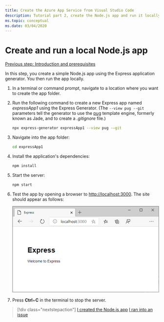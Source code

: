 ```yaml
---
title: Create the Azure App Service from Visual Studio Code
description: Tutorial part 2, create the Node.js app and run it locally
ms.topic: conceptual
ms.date: 03/04/2020
---
```


# Create and run a local Node.js app

[Previous step: Introduction and prerequisites](tutorial-vscode-azure-app-service-node-01.md)

In this step, you create a simple Node.js app using the Express application generator. You then run the app locally.

1. In a terminal or command prompt, navigate to a location where you want to create the app folder.

1. Run the following command to create a new Express app named *expressApp1* using the Express Generator. (The `--view pug --git` parameters tell the generator to use the [pug](https://pugjs.org/api/getting-started.html) template engine, formerly known as Jade, and to create a *.gitignore* file.)

    ```bash
    npx express-generator expressApp1 --view pug -–git
    ```

1. Navigate into the app folder:

    ```bash
    cd expressApp1
    ```

1. Install the application's dependencies:

    ```bash
    npm install
    ```

1. Start the server:

    ```bash
    npm start
    ```

1. Test the app by opening a browser to [http://localhost:3000](http://localhost:3000). The site should appear as follows:

    ![Running Express Application](media/deploy-azure/express.png)

1. Press **Ctrl**+**C** in the terminal to stop the server.

> [!div class="nextstepaction"]
> [I created the  Node.js app](tutorial-vscode-azure-app-service-node-03.md) [I ran into an issue](https://www.research.net/r/PWZWZ52?tutorial=node-deployment-azureappservice&step=create-app)
                                                